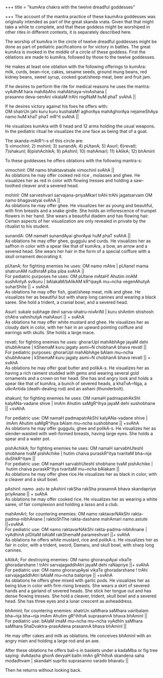 +++
title = "kumAra chakra with the twelve dreadful goddesses"

+++
The account of the mantra practice of these kaumAra goddesses was
originally intended as part of the great skanda vrata. Given that that
might take a while to complete, and that these goddess might be
worshiped in other rites in different contexts, it is separately
described here.

The worship of kumAra in the circle of twelve dreadful goddesses might
be done as part of pediatric pacifications or for victory in battles.
The great kumAra is invoked in the middle of a circle of these goddess.
First the oblations are made to kumAra, followed by those to the twelve
goddesses.

He makes at least one oblation with the following offerings to kumAra:  
milk, curds, bean-rice, cakes, sesame seeds, ground mung beans, red
kidney beans, sweet syrup, cooked goat/sheep meat, beer and fruit jam.

If he desires to perform the rite for medical reasons he uses the
mantra:  
vyAdhiM hara mahAbAho mahAbhaya-vinAshana |  
prasanno deva-senAni vikalaM trAhi rogiNaM huM phaT svAhA ||

If he desires victory against his foes he offers with:  
OM shatrUn jahi kuru kuru kushalaM\! aghorAya mahAghorAya nejameShAya
namo huM khaT phaT mR^it svAhA ||

He visualizes kumAra with 6 head and 12 arms holding the usual weapons.
In the pediatric ritual he visualizes the one face as being that of a
goat.

The skanda-mAtR^i-s of this circle are:  
1\) vimochinI; 2) mohinI; 3) sunandA; 4) pUtanA; 5) AsurI; 6)revatI;
7)shakunI; 8)pishAchikA; 9) pAshinI; 10) mahAmarI; 11) kAlikA; 12)
bhAminI

To these goddesses he offers oblations with the following mantra-s:

vimochinI: OM namo bhaktavatsale vimochinI svAhA ||  
As oblations he may offer cooked red rice , molasses and ghee. He
visualizes her as red in color with flowing tresses and holding a
saw-toothed cleaver and a severed head.

mohinI: OM sarveshvarI sarvajana-priyaMkarI trAhi trAhi jagatsarvam OM
namo bhagavatyai svAhA ||  
As oblations he may offer ghee. He visualizes her as young and
beautiful, with firm breasts and a snake girdle. She holds an
inflorescence of trumpet flowers in her hand. She wears a beautiful
diadem and has flowing hair. Certain aspects of her visualization are
only revealed in private by the ritualist to his student.

sunandA: OM namaH sunandAyai ghorAyai huM phaT svAhA ||  
As oblations he may offer ghee, guggulu and curds. He visualizes her as
saffron in color with a spear like that of kumAra, a bow, an arrow and a
severed head. She wears her hair in the form of a special coiffure with
a skull ornament decorating it.

pUtanA; for fighting enemies he uses: OM namo mAtre | pUtane\! mama
shatrunAM rudhiraM piba piba svAhA ||  
For pediatric purposes he uses: OM pUtane mAtaH\! Ahutim imAM sushAntyA
svIkuru | bAlakaM/bAlikAM kR^ipayA mu\~ncha vegenAhutyA suharShite || +
svAhA  
As oblations he may offer fish, goat/sheep meat, milk and ghee. He
visualizes her as beautiful but with sharp long canines and wearing a
black saree. She hold a trident, a cranial bowl, and a severed head.

AsurI: sukale subhage devI sarva-shatru-nivAriNI | kuru shAntim shishosh
chAtra vahnihutyA mahAsuri || + svAhA  
As oblations he may offer white mustard and ghee. He visualizes her as
cloudy dark in color, with her hair in an upward pointing coiffure and
earrings with skulls. She holds a large mace.

revatI; for fighting enemies he uses: ghorarUpI mahAbhAge jayaM dehi
shubhAnane | kShemaM kuru jagaty asmi\~N chobhanA bhava revatI ||  
For pediatric purposes: ghorarUpI mahAbhAge bAlam mu\~ncha shubhAnane |
kShemaM kuru jagaty asmi\~N chobhanA bhava revatI || + svAhA  
As oblations he may offer goat butter and polikA-s. He visualizes her as
having a rich raiment studded with gems and wearing several gold
ornaments and a crown on her head. She has and angry look and holds a
spear like that of kumAra, a bunch of severed heads, a khaTvA\~Nga, a
utkrAntida (death-dealing rod) and an ashani (thunderbolt).

shakunI; for fighting enemies he uses: OM namaH padmapatrAkShI
kalyANa-vadane shive | imAm Ahutim saMgR^ihya jayaM dehi sushobhane ||
+svAhA

For pediatric use: OM namaH padmapatrAkShI kalyANa-vadane shive | imAm
Ahutim saMgR^ihya bAlam mu\~ncha sushobhane || +svAhA  
As oblations he may offer guggulu, ghee and polikA-s. He visualizes her
as slender-waisted with well-formed breasts, having large eyes. She
holds a spear and a water pot.

pishAchikA; for fighting enemies he uses: OM namaH sarvabhUteshI
shobhane tvaM pishAchike | hutim chaiva puraskR^itya tvaritaM bha\~nja
duShkR^itam ||  
For pediatric use: OM namaH sarvabhUteshI shobhane tvaM pishAchike
| hutim chaiva puraskR^itya tvaritaM mu\~ncha bAlakam ||  
As oblations he may offer ghee rice.He visualizes her as black in color,
with a cleaver and a skull bowl.

pAshinI: namo .astu te pAshinI rakSha rakSha prasannA bhava skandapriye
priyAnane || + svAhA  
As oblations he may offer cooked rice. He visualizes her as wearing a
white saree, of fair complexion and holding a lasso and a club.

mahAmArI; for countering enemies: OM namo raktavarNAkShi
rakta-padma-nibhAnane | raktoShThe rakta-dashane mahAmari namo.astute
||+svAhA  
For pediatric use: OM namo raktavarNAkShi rakta-padma-nibhAnane |
vyAdhinA pIDitaM bAlaM rakShemaM parameshvarI ||+ svAhA  
As oblations he offers white mustard, rice and polikA-s. He visualizes
her as fair in color, with a trident, sword, Damaru, and skull bowl,
with sharp long canines.

kAlikA; For destroying enemies: OM namo ghorarupAyai vikaTe
ghoradarshane \! trAhi sarvajagaddhAtri jayaM dehi raNapriye ||+ svAhA  
For pediatric use: OM namo ghorarupAyai vikaTe ghoradarshane \! trAhi
sarvajagaddhAtri bAlaM mu\~ncha balipriye || +svAhA  
As oblations he offers ghee mixed with garlic pods. He visualizes her as
being blue in color with firm rising breasts. She wears a skirt of
severed hands and a garland of severed heads. She stick her tongue out
and has dense flowing tresses. She hold a cleaver, trident, skull bowl
and a severed head. She has three eyes and a lunar crescent as
avheaddress.

bhAminI; for countering enemies: shatrUn saMhara saMhara vairibalam
bha\~nja bha\~nja imAm Ahutim gR^ihItvA suprasannA bhava bhAminI ||  
For pediatric use: bAlaM imaM mu\~ncha mu\~ncha vyAdhIn saMhara saMhara
ShaDvaktra-prasAdena prasannA bhava bhAminI ||

He may offer cakes and milk as oblations. He conceives bhAminI with an
angry mien and holding a large rod and an axe.

After these oblations he offers bali-s in baskets under a kadaMba or fig
tree saying: dvAdasha ghorA devyaH balIn imAn gR^ihItvA skandena saha
modadhvam | skandaH suprIto suprasanno varado bhavatu ||

Then he returns without looking back.
